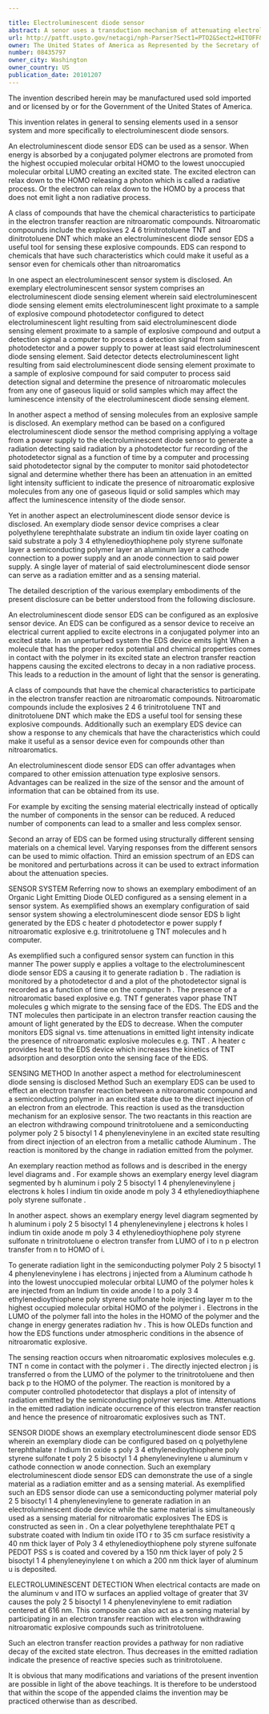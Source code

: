 ```yaml
---

title: Electroluminescent diode sensor
abstract: A senor uses a transduction mechanism of attenuating electroluminescence. Luminescence from a light emitting diode is attenuated as a consequence of direct interaction of an analyte and a electroluminescent material, An electroluminescent diode sensor (EDS) is fabricated in a way that allows the electroluminescent material in the diode to be exposed to gaseous, liquid or solid sample(s) which may affect the luminescence intensity of the diode.
url: http://patft.uspto.gov/netacgi/nph-Parser?Sect1=PTO2&Sect2=HITOFF&p=1&u=%2Fnetahtml%2FPTO%2Fsearch-adv.htm&r=1&f=G&l=50&d=PALL&S1=08435797&OS=08435797&RS=08435797
owner: The United States of America as Represented by the Secretary of the Army
number: 08435797
owner_city: Washington
owner_country: US
publication_date: 20101207
---
```

The invention described herein may be manufactured used sold imported and or licensed by or for the Government of the United States of America.

This invention relates in general to sensing elements used in a sensor system and more specifically to electroluminescent diode sensors.

An electroluminescent diode sensor EDS can be used as a sensor. When energy is absorbed by a conjugated polymer electrons are promoted from the highest occupied molecular orbital HOMO to the lowest unoccupied molecular orbital LUMO creating an excited state. The excited electron can relax down to the HOMO releasing a photon which is called a radiative process. Or the electron can relax down to the HOMO by a process that does not emit light a non radiative process.

A class of compounds that have the chemical characteristics to participate in the electron transfer reaction are nitroaromatic compounds. Nitroaromatic compounds include the explosives 2 4 6 trinitrotoluene TNT and dinitrotoluene DNT which make an electroluminescent diode sensor EDS a useful tool for sensing these explosive compounds. EDS can respond to chemicals that have such characteristics which could make it useful as a sensor even for chemicals other than nitroaromatics 

In one aspect an electroluminescent sensor system is disclosed. An exemplary electroluminescent sensor system comprises an electroluminescent diode sensing element wherein said electroluminescent diode sensing element emits electroluminescent light proximate to a sample of explosive compound photodetector configured to detect electroluminescent light resulting from said electroluminescent diode sensing element proximate to a sample of explosive compound and output a detection signal a computer to process a detection signal from said photodetector and a power supply to power at least said electroluminescent diode sensing element. Said detector detects electroluminescent light resulting from said electroluminescent diode sensing element proximate to a sample of explosive compound for said computer to process said detection signal and determine the presence of nitroaromatic molecules from any one of gaseous liquid or solid samples which may affect the luminescence intensity of the electroluminescent diode sensing element.

In another aspect a method of sensing molecules from an explosive sample is disclosed. An exemplary method can be based on a configured electroluminescent diode sensor the method comprising applying a voltage from a power supply to the electroluminescent diode sensor to generate a radiation detecting said radiation by a photodetector fur recording of the photodetector signal as a function of time by a computer and processing said photodetector signal by the computer to monitor said photodetector signal and determine whether there has been an attenuation in an emitted light intensity sufficient to indicate the presence of nitroaromatic explosive molecules from any one of gaseous liquid or solid samples which may affect the luminescence intensity of the diode sensor.

Yet in another aspect an electroluminescent diode sensor device is disclosed. An exemplary diode sensor device comprises a clear polyethylene terephthalate substrate an indium tin oxide layer coating on said substrate a poly 3 4 ethylenedioythiophene poly styrene sulfonate layer a semiconducting polymer layer an aluminum layer a cathode connection to a power supply and an anode connection to said power supply. A single layer of material of said electroluminescent diode sensor can serve as a radiation emitter and as a sensing material.

The detailed description of the various exemplary embodiments of the present disclosure can be better understood from the following disclosure.

An electroluminescent diode sensor EDS can be configured as an explosive sensor device. An EDS can be configured as a sensor device to receive an electrical current applied to excite electrons in a conjugated polymer into an excited state. In an unperturbed system the EDS device emits light When a molecule that has the proper redox potential and chemical properties comes in contact with the polymer in its excited state an electron transfer reaction happens causing the excited electrons to decay in a non radiative process. This leads to a reduction in the amount of light that the sensor is generating.

A class of compounds that have the chemical characteristics to participate in the electron transfer reaction are nitroaromatic compounds. Nitroaromatic compounds include the explosives 2 4 6 trinitrotoluene TNT and dinitrotoluene DNT which make the EDS a useful tool for sensing these explosive compounds. Additionally such an exemplary EDS device can show a response to any chemicals that have the characteristics which could make it useful as a sensor device even for compounds other than nitroaromatics.

An electroluminescent diode sensor EDS can offer advantages when compared to other emission attenuation type explosive sensors. Advantages can be realized in the size of the sensor and the amount of information that can be obtained from its use.

For example by exciting the sensing material electrically instead of optically the number of components in the sensor can be reduced. A reduced number of components can lead to a smaller and less complex sensor.

Second an array of EDS can be formed using structurally different sensing materials on a chemical level. Varying responses from the different sensors can be used to mimic olfaction. Third an emission spectrum of an EDS can be monitored and perturbations across it can be used to extract information about the attenuation species.

SENSOR SYSTEM Referring now to shows an exemplary embodiment of an Organic Light Emitting Diode OLED configured as a sensing element in a sensor system. As exemplified shows an exemplary configuration of said sensor system showing a electroluminescent diode sensor EDS b light generated by the EDS c heater d photodetector e power supply f nitroaromatic explosive e.g. trinitrotoluene g TNT molecules and h computer.

As exemplified such a configured sensor system can function in this manner The power supply e applies a voltage to the electroluminescent diode sensor EDS a causing it to generate radiation b . The radiation is monitored by a photodetector d and a plot of the photodetector signal is recorded as a function of time on the computer h . The presence of a nitroaromatic based explosive e.g. TNT f generates vapor phase TNT molecules g which migrate to the sensing face of the EDS. The EDS and the TNT molecules then participate in an electron transfer reaction causing the amount of light generated by the EDS to decrease. When the computer monitors EDS signal vs. time attenuations in emitted light intensity indicate the presence of nitroaromatic explosive molecules e.g. TNT . A heater c provides heat to the EDS device which increases the kinetics of TNT adsorption and desorption onto the sensing face of the EDS.

SENSING METHOD In another aspect a method for electroluminescent diode sensing is disclosed Method Such an exemplary EDS can be used to effect an electron transfer reaction between a nitroaromatic compound and a semiconducting polymer in an excited state due to the direct injection of an electron from an electrode. This reaction is used as the transduction mechanism for an explosive sensor. The two reactants in this reaction are an electron withdrawing compound trinitrotoluene and a semiconducting polymer poly 2 5 bisoctyl 1 4 phenylenevinylene in an excited state resulting from direct injection of an electron from a metallic cathode Aluminum . The reaction is monitored by the change in radiation emitted from the polymer.

An exemplary reaction method as follows and is described in the energy level diagrams and . For example shows an exemplary energy level diagram segmented by h aluminum i poly 2 5 bisoctyl 1 4 phenylenevinylene j electrons k holes l indium tin oxide anode m poly 3 4 ethylenedioythiaphene poly styrene sulfonate .

In another aspect. shows an exemplary energy level diagram segmented by h aluminum i poly 2 5 bisoctyl 1 4 phenylenevinylene j electrons k holes l indium tin oxide anode m poly 3 4 ethylenedioythiophene poly styrene sulfonate n trinitrotoluene o electron transfer from LUMO of i to n p electron transfer from n to HOMO of i.

To generate radiation light in the semiconducting polymer Poly 2 5 bisoctyl 1 4 phenylenevinylene i has electrons j injected from a Aluminum cathode h into the lowest unoccupied molecular orbital LUMO of the polymer holes k are injected from an Indium tin oxide anode l to a poly 3 4 ethylenedioythiophene poly styrene sulfonate hole injecting layer m to the highest occupied molecular orbital HOMO of the polymer i . Electrons in the LUMO of the polymer fall into the holes in the HOMO of the polymer and the change in energy generates radiation hv . This is how OLEDs function and how the EDS functions under atmospheric conditions in the absence of nitroaromatic explosive.

The sensing reaction occurs when nitroaromatic explosives molecules e.g. TNT n come in contact with the polymer i . The directly injected electron j is transferred o from the LUMO of the polymer to the trinitrotoluene and then back p to the HOMO of the polymer. The reaction is monitored by a computer controlled photodetector that displays a plot of intensity of radiation emitted by the semiconducting polymer versus time. Attenuations in the emitted radiation indicate occurrence of this electron transfer reaction and hence the presence of nitroaromatic explosives such as TNT.

SENSOR DIODE shows an exemplary etectroluminescent diode sensor EDS wherein an exemplary diode can be configured based on q polyethylene terephthalate r Indium tin oxide s poly 3 4 ethylenedioythiophene poly styrene sulfonate t poly 2 5 bisoctyl 1 4 phenylenevinylene u aluminum v cathode connection w anode connection. Such an exemplary electroluminescent diode sensor EDS can demonstrate the use of a single material as a radiation emitter and as a sensing material. As exemplified such an EDS sensor diode can use a semiconducting polymer material poly 2 5 bisoctyl 1 4 phenylenevinylene to generate radiation in an electroluminescent diode device while the same material is simultaneously used as a sensing material for nitroaromatic explosives The EDS is constructed as seen in . On a clear polyethylene terephthalate PET q substrate coated with Indium tin oxide ITO r to 35 cm surface resistivity a 40 nm thick layer of Poly 3 4 ethylenedioythiophene poly styrene sulfonate PEDOT PSS s is coated and covered by a 150 nm thick layer of poly 2 5 bisoctyl 1 4 phenyleneyinylene t on which a 200 nm thick layer of aluminum u is deposited.

ELECTROLUMINESCENT DETECTION When electrical contacts are made on the aluminum v and ITO w surfaces an applied voltage of greater that 3V causes the poly 2 5 bisoctyl 1 4 phenylenevinylene to emit radiation centered at 616 nm. This composite can also act as a sensing material by participating in an electron transfer reaction with electron withdrawing nitroaromatic explosive compounds such as trinitrotoluene.

Such an electron transfer reaction provides a pathway for non radiative decay of the excited state electron. Thus decreases in the emitted radiation indicate the presence of reactive species such as trinitrotoluene.

It is obvious that many modifications and variations of the present invention are possible in light of the above teachings. It is therefore to be understood that within the scope of the appended claims the invention may be practiced otherwise than as described.

